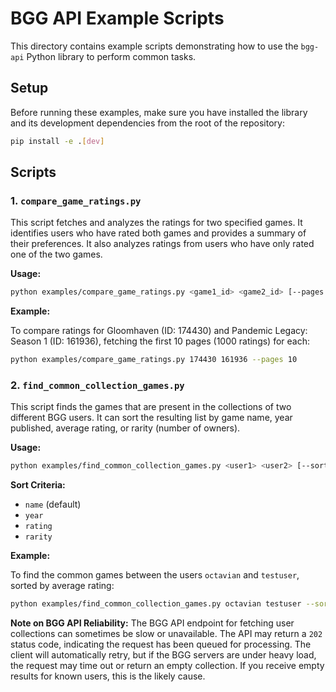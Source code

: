# BGG API Example Scripts

This directory contains example scripts demonstrating how to use the `bgg-api` Python library to perform common tasks.

## Setup

Before running these examples, make sure you have installed the library and its development dependencies from the root of the repository:

```bash
pip install -e .[dev]
```

## Scripts

### 1. `compare_game_ratings.py`

This script fetches and analyzes the ratings for two specified games. It identifies users who have rated both games and provides a summary of their preferences. It also analyzes ratings from users who have only rated one of the two games.

**Usage:**

```bash
python examples/compare_game_ratings.py <game1_id> <game2_id> [--pages <num_pages>]
```

**Example:**

To compare ratings for Gloomhaven (ID: 174430) and Pandemic Legacy: Season 1 (ID: 161936), fetching the first 10 pages (1000 ratings) for each:

```bash
python examples/compare_game_ratings.py 174430 161936 --pages 10
```

### 2. `find_common_collection_games.py`

This script finds the games that are present in the collections of two different BGG users. It can sort the resulting list by game name, year published, average rating, or rarity (number of owners).

**Usage:**

```bash
python examples/find_common_collection_games.py <user1> <user2> [--sort <criteria>]
```

**Sort Criteria:**
- `name` (default)
- `year`
- `rating`
- `rarity`

**Example:**

To find the common games between the users `octavian` and `testuser`, sorted by average rating:

```bash
python examples/find_common_collection_games.py octavian testuser --sort rating
```

**Note on BGG API Reliability:** The BGG API endpoint for fetching user collections can sometimes be slow or unavailable. The API may return a `202` status code, indicating the request has been queued for processing. The client will automatically retry, but if the BGG servers are under heavy load, the request may time out or return an empty collection. If you receive empty results for known users, this is the likely cause.
